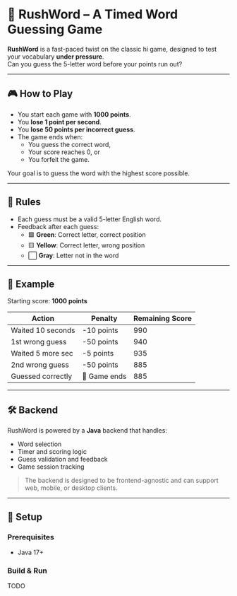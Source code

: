 # 🚀 RushWord – A Timed Word Guessing Game

**RushWord** is a fast-paced twist on the classic hi game, designed to test your vocabulary **under pressure**.  
Can you guess the 5-letter word before your points run out?

---

## 🎮 How to Play

- You start each game with **1000 points**.
- You **lose 1 point per second**.
- You **lose 50 points per incorrect guess**.
- The game ends when:
  - You guess the correct word,
  - Your score reaches 0, or
  - You forfeit the game.

Your goal is to guess the word with the highest score possible.

---

## 🧠 Rules

- Each guess must be a valid 5-letter English word.
- Feedback after each guess:
  - 🟩 **Green**: Correct letter, correct position
  - 🟨 **Yellow**: Correct letter, wrong position
  - ⬜ **Gray**: Letter not in the word

---

## 🧪 Example

Starting score: **1000 points**

| Action              | Penalty      | Remaining Score |
|---------------------|--------------|------------------|
| Waited 10 seconds   | -10 points   | 990              |
| 1st wrong guess     | -50 points   | 940              |
| Waited 5 more sec   | -5 points    | 935              |
| 2nd wrong guess     | -50 points   | 885              |
| Guessed correctly   | 🎉 Game ends | 885              |

---

## 🛠️ Backend

RushWord is powered by a **Java** backend that handles:

- Word selection
- Timer and scoring logic
- Guess validation and feedback
- Game session tracking

> The backend is designed to be frontend-agnostic and can support web, mobile, or desktop clients.

---

## 🚧 Setup

### Prerequisites

- Java 17+

### Build & Run

TODO